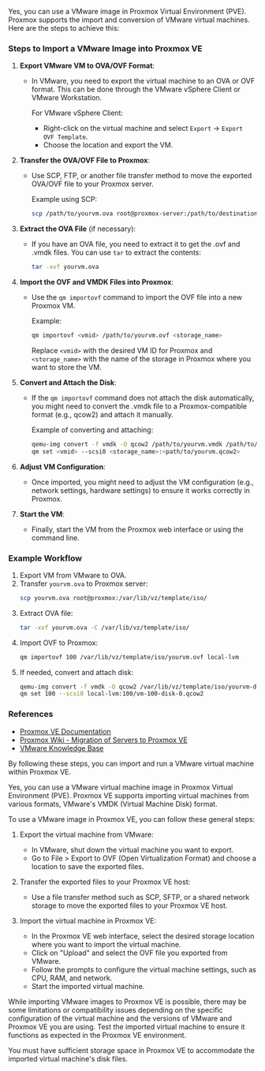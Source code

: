 Yes, you can use a VMware image in Proxmox Virtual Environment (PVE). Proxmox supports the import and conversion of VMware virtual machines. Here are the steps to achieve this:

### Steps to Import a VMware Image into Proxmox VE

1. **Export VMware VM to OVA/OVF Format**:
   - In VMware, you need to export the virtual machine to an OVA or OVF format. This can be done through the VMware vSphere Client or VMware Workstation.

     For VMware vSphere Client:
     - Right-click on the virtual machine and select `Export` -> `Export OVF Template`.
     - Choose the location and export the VM.

2. **Transfer the OVA/OVF File to Proxmox**:
   - Use SCP, FTP, or another file transfer method to move the exported OVA/OVF file to your Proxmox server.

     Example using SCP:
     ```bash
     scp /path/to/yourvm.ova root@proxmox-server:/path/to/destination
     ```

3. **Extract the OVA File** (if necessary):
   - If you have an OVA file, you need to extract it to get the .ovf and .vmdk files. You can use `tar` to extract the contents:
     ```bash
     tar -xvf yourvm.ova
     ```

4. **Import the OVF and VMDK Files into Proxmox**:
   - Use the `qm importovf` command to import the OVF file into a new Proxmox VM.

     Example:
     ```bash
     qm importovf <vmid> /path/to/yourvm.ovf <storage_name>
     ```

     Replace `<vmid>` with the desired VM ID for Proxmox and `<storage_name>` with the name of the storage in Proxmox where you want to store the VM.

5. **Convert and Attach the Disk**:
   - If the `qm importovf` command does not attach the disk automatically, you might need to convert the .vmdk file to a Proxmox-compatible format (e.g., qcow2) and attach it manually.

     Example of converting and attaching:
     ```bash
     qemu-img convert -f vmdk -O qcow2 /path/to/yourvm.vmdk /path/to/proxmox-storage/yourvm.qcow2
     qm set <vmid> --scsi0 <storage_name>:<path/to/yourvm.qcow2>
     ```

6. **Adjust VM Configuration**:
   - Once imported, you might need to adjust the VM configuration (e.g., network settings, hardware settings) to ensure it works correctly in Proxmox.

7. **Start the VM**:
   - Finally, start the VM from the Proxmox web interface or using the command line.

### Example Workflow

1. Export VM from VMware to OVA.
2. Transfer `yourvm.ova` to Proxmox server:
   ```bash
   scp yourvm.ova root@proxmox:/var/lib/vz/template/iso/
   ```
3. Extract OVA file:
   ```bash
   tar -xvf yourvm.ova -C /var/lib/vz/template/iso/
   ```
4. Import OVF to Proxmox:
   ```bash
   qm importovf 100 /var/lib/vz/template/iso/yourvm.ovf local-lvm
   ```
5. If needed, convert and attach disk:
   ```bash
   qemu-img convert -f vmdk -O qcow2 /var/lib/vz/template/iso/yourvm-disk1.vmdk /var/lib/vz/images/100/vm-100-disk-0.qcow2
   qm set 100 --scsi0 local-lvm:100/vm-100-disk-0.qcow2
   ```

### References

- [Proxmox VE Documentation](https://pve.proxmox.com/pve-docs/)
- [Proxmox Wiki - Migration of Servers to Proxmox VE](https://pve.proxmox.com/wiki/Migration_of_servers_to_Proxmox_VE)
- [VMware Knowledge Base](https://kb.vmware.com)

By following these steps, you can import and run a VMware virtual machine within Proxmox VE.

Yes, you can use a VMware virtual machine image in Proxmox Virtual Environment (PVE). Proxmox VE supports importing virtual machines from various formats,  VMware's VMDK (Virtual Machine Disk) format.

To use a VMware image in Proxmox VE, you can follow these general steps:

1. Export the virtual machine from VMware:
   - In VMware, shut down the virtual machine you want to export.
   - Go to File > Export to OVF (Open Virtualization Format) and choose a location to save the exported files.

2. Transfer the exported files to your Proxmox VE host:
   - Use a file transfer method such as SCP, SFTP, or a shared network storage to move the exported files to your Proxmox VE host.

3. Import the virtual machine in Proxmox VE:
   - In the Proxmox VE web interface, select the desired storage location where you want to import the virtual machine.
   - Click on "Upload" and select the OVF file you exported from VMware.
   - Follow the prompts to configure the virtual machine settings, such as CPU, RAM, and network.
   - Start the imported virtual machine.

While importing VMware images to Proxmox VE is possible, there may be some limitations or compatibility issues depending on the specific configuration of the virtual machine and the versions of VMware and Proxmox VE you are using. Test the imported virtual machine to ensure it functions as expected in the Proxmox VE environment.

You must have sufficient storage space in Proxmox VE to accommodate the imported virtual machine's disk files.
